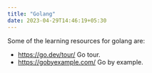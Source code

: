 ```yaml
---
title: "Golang"
date: 2023-04-29T14:46:19+05:30
---
```


Some of the learning resources for golang are:
- https://go.dev/tour/ Go tour.
- https://gobyexample.com/ Go by example.
